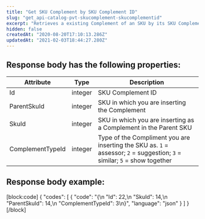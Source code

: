 ```yaml
---
title: "Get SKU Complement by SKU Complement ID"
slug: "get_api-catalog-pvt-skucomplement-skucomplementid"
excerpt: "Retrieves a existing Complement of an SKU by its SKU Complement ID"
hidden: false
createdAt: "2020-08-20T17:10:13.286Z"
updatedAt: "2021-02-03T18:44:27.280Z"
---
```

## Response body has the following properties:

| Attribute        | Type    | Description                                                                                                                       |
| ---------------- | ------- | --------------------------------------------------------------------------------------------------------------------------------- |
| Id      | integer | SKU Complement ID                                                                      |
| ParentSkuId      | integer | SKU in which you are inserting the Complement                                                                                     |
| SkuId            | integer | SKU in which you are inserting as a Complement in the Parent SKU                                                                  |
| ComplementTypeId | integer | Type of the Compliment you are inserting the SKU as. `1` = assessor; `2` = suggestion; `3` = similar; `5` = show together |

## Response body example:
[block:code]
{
  "codes": [
    {
      "code": "{\n    \"Id\": 22,\n    \"SkuId\": 14,\n    \"ParentSkuId\": 14,\n    \"ComplementTypeId\": 3\n}",
      "language": "json"
    }
  ]
}
[/block]